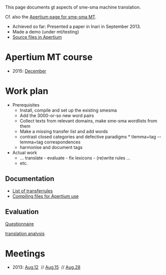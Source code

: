 This page documents gt aspects of sme-sma machine translation.

Cf. also the [Apertium page for sme-sma MT](http://wiki.apertium.org/wiki/North_Saami_and_South_Saami).

* Achieved so far: Presented a paper in Inari in September 2013.
* Made a demo (under mt/testing)
* [Source files in Apertium](https://github.com/apertium/apertium-sme-sma/)

# Apertium MT course
* 2015: [December](../courses/courseDecember2015.html)

# Work plan

* Prerequisites
    - Install, compile and set up the existing smesma
    - Add the 3000-or-so new word pairs
    - Collect texts from relevant domains, make sme-sma wordlists from them
    - Make a missing transfer list and add words
    - contrast closed categories and defective paradigms * tlemma+tag -- lemma+tag correspondences
    - harmonise and document tags
* Actual work
    - ... translate - evaluate - fix lexicons - (re)write rules ...
    - etc.

## Documentation
* [List of transferrules](transferrules.html)
* [Compiling files for Apertium use](../DailyCompilingOfApertiumFiles.html)

## Evaluation

[Questionnaire](questionnaire.html)

[translation analysis](translationanalysis.html)

# Meetings

* 2013:
 [Aug.12](meetings/130812.html)  //
 [Aug.15](meetings/130815.html)  //
 [Aug.28](meetings/130828.html) 

 

 
